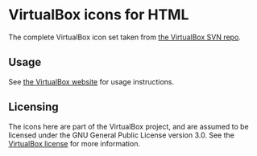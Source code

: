 # VirtualBox icons for HTML
The complete VirtualBox icon set taken from [the VirtualBox SVN repo](https://www.virtualbox.org/browser/vbox/trunk/src/VBox/Frontends/VirtualBox/images?rev=80000).
## Usage
See [the VirtualBox website](https://www.virtualbox.org/wiki/Icons) for usage instructions.
## Licensing
The icons here are part of the VirtualBox project, and are assumed to be licensed under the GNU General Public License version 3.0. See the [VirtualBox license](https://www.virtualbox.org/browser/vbox/trunk/COPYING) for more information.
